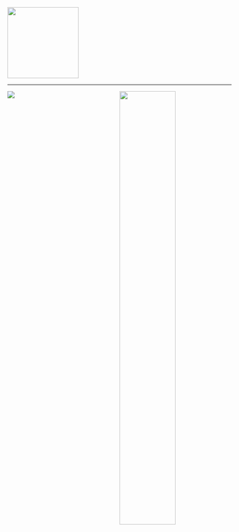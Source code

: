 [<img src="https://flirtter.bbsapps.eu/wp-content/uploads/2022/08/logo.png" width="160">](https://flirtter.bbsapps.eu)
<hr class="solid">
<img src="https://flirtter.bbsapps.eu/wp-content/uploads/2022/08/wallpaper.png">
<img align="right" src="https://flirtter.bbsapps.eu/wp-content/uploads/2022/08/1.png" width="50%">
